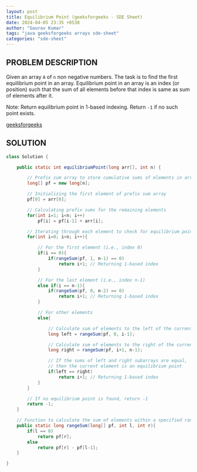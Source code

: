 ```yaml
---
layout: post
title: Equilibrium Point (geeksforgeeks - SDE Sheet)
date: 2024-04-05 23:35 +0530
author: "Gaurav Kumar"
tags: "java geeksforgeeks arrays sde-sheet"
categories: "sde-sheet"
---
```


## PROBLEM DESCRIPTION

Given an array `A` of `n` non negative numbers. The task is to find the first equilibrium point in an array. Equilibrium point in an array is an index (or position) such that the sum of all elements before that index is same as sum of elements after it.

Note: Return equilibrium point in 1-based indexing. Return `-1` if no such point exists.

[geeksforgeeks](https://www.geeksforgeeks.org/problems/equilibrium-point-1587115620/1)

## SOLUTION

```java
class Solution {

    public static int equilibriumPoint(long arr[], int n) {

        // Prefix sum array to store cumulative sums of elements in arr[]
        long[] pf = new long[n];

        // Initializing the first element of prefix sum array
        pf[0] = arr[0];

        // Calculating prefix sums for the remaining elements
        for(int i=1; i<n; i++)
            pf[i] = pf[i-1] + arr[i];

        // Iterating through each element to check for equilibrium point
        for(int i=0; i<n; i++){

            // For the first element (i.e., index 0)
            if(i == 0){
                if(rangeSum(pf, 1, n-1) == 0)
                    return i+1; // Returning 1-based index
            }

            // For the last element (i.e., index n-1)
            else if(i == n-1){
                if(rangeSum(pf, 0, n-2) == 0)
                    return i+1; // Returning 1-based index
            }

            // For other elements
            else{

                // Calculate sum of elements to the left of the current element
                long left = rangeSum(pf, 0, i-1);

                // Calculate sum of elements to the right of the current element
                long right = rangeSum(pf, i+1, n-1);

                // If the sums of left and right subarrays are equal,
                // then the current element is an equilibrium point
                if(left == right)
                    return i+1; // Returning 1-based index
            }
        }

        // If no equilibrium point is found, return -1
        return -1;
    }

    // Function to calculate the sum of elements within a specified range
    public static long rangeSum(long[] pf, int l, int r){
        if(l == 0)
            return pf[r];
        else
            return pf[r] - pf[l-1];
    }

}
```
